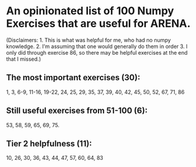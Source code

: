 

# An opinionated list of 100 Numpy Exercises that are useful for ARENA.

(Disclaimers: 1. This is what was helpful for me, who had no numpy knowledge. 2. I'm assuming that one would generally do them in order 3. I only did through exercise 86, so there may be helpful exercises at the end that I missed.)



## The most important exercises (30):

1, 3, 6-9, 11-16, 19-22, 24, 25, 29, 35, 37, 39, 40, 42, 45, 50, 52, 67, 71, 86

## Still useful exercises from 51-100 (6):

53, 58, 59, 65, 69, 75.

## Tier 2 helpfulness (11):

10, 26, 30, 36, 43, 44, 47, 57, 60, 64, 83


